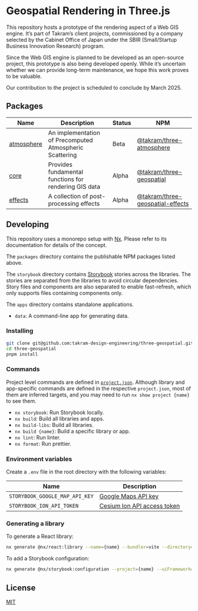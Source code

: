 # Geospatial Rendering in Three.js

This repository hosts a prototype of the rendering aspect of a Web GIS engine. It’s part of Takram’s client projects, commissioned by a company selected by the Cabinet Office of Japan under the SBIR (Small/Startup Business Innovation Research) program.

Since the Web GIS engine is planned to be developed as an open-source project, this prototype is also being developed openly. While it’s uncertain whether we can provide long-term maintenance, we hope this work proves to be valuable.

Our contribution to the project is scheduled to conclude by March 2025.

## Packages

<!-- prettier-ignore -->
| Name | Description | Status | NPM |
| -- | -- | -- | -- |
| [atmosphere](packages/atmosphere) | An implementation of Precomputed Atmospheric Scattering | Beta | [@takram/three-atmosphere](https://www.npmjs.com/package/@takram/three-atmosphere) |
| [core](packages/core) | Provides fundamental functions for rendering GIS data | Alpha | [@takram/three-geospatial](https://www.npmjs.com/package/@takram/three-geospatial) |
| [effects](packages/effects) | A collection of post-processing effects | Alpha | [@takram/three-geospatial-effects](https://www.npmjs.com/package/@takram/three-geospatial-effects) |

## Developing

This repository uses a monorepo setup with [Nx](https://nx.dev). Please refer to its documentation for details of the concept.

The `packages` directory contains the publishable NPM packages listed above.

The `storybook` directory contains [Storybook](https://storybook.js.org) stories across the libraries. The stories are separated from the libraries to avoid circular dependencies. Story files and components are also separated to enable fast-refresh, which only supports files containing components only.

The `apps` directory contains standalone applications.

- `data`: A command-line app for generating data.

### Installing

```sh
git clone git@github.com:takram-design-engineering/three-geospatial.git
cd three-geospatial
pnpm install
```

### Commands

Project level commands are defined in [`project.json`](project.json). Although library and app-specific commands are defined in the respective `project.json`, most of them are inferred targets, and you may need to run `nx show project {name}` to see them.

- `nx storybook`: Run Storybook locally.
- `nx build`: Build all libraries and apps.
- `nx build-libs`: Build all libraries.
- `nx build {name}`: Build a specific library or app.
- `nx lint`: Run linter.
- `nx format`: Run prettier.

### Environment variables

Create a `.env` file in the root directory with the following variables:

<!-- prettier-ignore -->
| Name | Description |
| -- | -- |
| `STORYBOOK_GOOGLE_MAP_API_KEY` | [Google Maps API key](https://developers.google.com/maps/documentation/tile/get-api-key) |
| `STORYBOOK_ION_API_TOKEN` | [Cesium Ion API access token](https://cesium.com/learn/ion/cesium-ion-access-tokens/) |

### Generating a library

To generate a React library:

```sh
nx generate @nx/react:library --name={name} --bundler=vite --directory=packages/{name} --compiler=swc --importPath={package_name} --style=none --unitTestRunner=jest --no-interactive
```

To add a Storybook configuration:

```sh
nx generate @nx/storybook:configuration --project={name} --uiFramework=@storybook/react-vite --no-interactive
```

## License

[MIT](LICENSE)
